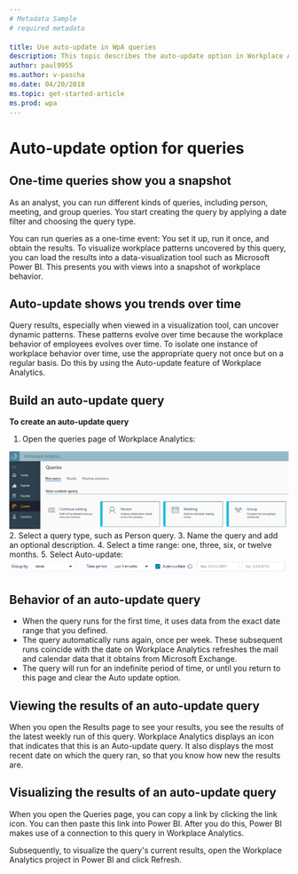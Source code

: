 ```yaml
---
# Metadata Sample
# required metadata

title: Use auto-update in WpA queries 
description: This topic describes the auto-update option in Workplace Analytics queries.     
author: paul9955
ms.author: v-pascha
ms.date: 04/20/2018
ms.topic: get-started-article
ms.prod: wpa
---
```


# Auto-update option for queries

## One-time queries show you a snapshot

As an analyst, you can run different kinds of queries, including person, meeting, and group queries. You start creating the query by applying a date filter and choosing the query type.

You can run queries as a one-time event: You set it up, run it once, and obtain the results. To visualize workplace patterns uncovered by this query, you can load the results into a data-visualization tool such as Microsoft Power BI. This presents you with views into a snapshot of workplace behavior. 

## Auto-update shows you trends over time

Query results, especially when viewed in a visualization tool, can uncover dynamic patterns. These patterns evolve over time because the workplace behavior of employees evolves over time. To isolate one instance of workplace behavior over time, use the appropriate query not once but on a regular basis. Do this by using the Auto-update feature of Workplace Analytics. 

## Build an auto-update query

**To create an auto-update query**

1. Open the queries page of Workplace Analytics:
<img src="../Images/WpA/Tutorials/Queries-page.png" alt="Queries page of Workplace Analytics">
2. Select a query type, such as Person query.
3. Name the query and add an optional description.
4. Select a time range: one, three, six, or twelve months.
5. Select Auto-update: 
<img src="../Images/WpA/Tutorials/auto-update-query.png" alt="Setting auto-update for a Workplace Analytics query">

## Behavior of an auto-update query

 * When the query runs for the first time, it uses data from the exact date range that you defined.
 * The query automatically runs again, once per week. These subsequent runs coincide with the date on Workplace Analytics refreshes the mail and calendar data that it obtains from Microsoft Exchange. 
 * The query will run for an indefinite period of time, or until you return to this page and clear the Auto update option. 

## Viewing the results of an auto-update query

When you open the Results page to see your results, you see the results of the latest weekly run of this query. Workplace Analytics displays an icon that indicates that this is an Auto-update query. It also displays the most recent date on which the query ran, so that you know how new the results are. 

## Visualizing the results of an auto-update query

When you open the Queries page, you can copy a link by clicking the link icon. You can then paste this link into Power BI. After you do this, Power BI makes use of a connection to this query in Workplace Analytics.

Subsequently, to visualize the query's current results, open the Workplace Analytics project in Power BI and click Refresh. 
